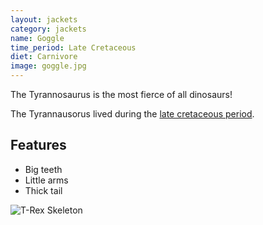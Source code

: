 ```yaml
---
layout: jackets
category: jackets
name: Goggle
time_period: Late Cretaceous
diet: Carnivore
image: goggle.jpg
---
```


The Tyrannosaurus is the most fierce of all dinosaurs!

The Tyrannausorus lived during the [late cretaceous period](http://en.wikipedia.org/wiki/Late_Cretaceous).

## Features

- Big teeth
- Little arms
- Thick tail

![T-Rex Skeleton](http://someinterestingfacts.net/wp-content/uploads/2013/01/T-Rex-Facts.jpg)

